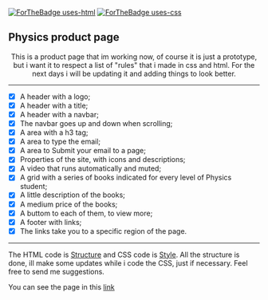 [![ForTheBadge uses-html](http://ForTheBadge.com/images/badges/uses-html.svg)](http://ForTheBadge.com)
[![ForTheBadge uses-css](http://ForTheBadge.com/images/badges/uses-css.svg)](http://ForTheBadge.com)

<p align = 'center'>
                                                                      <h2>Physics product page</h2>
</p>

<p align = 'center'>This is a product page that im working now, of course it is just a prototype, but i want it to respect a list of "rules" that i made in css and html. For the next days i will be updating it and adding things to look better. </p>

<hr>

- [x] A header with a logo;
- [x] A header with a title;
- [x] A header with a navbar;
- [x] The navbar goes up and down when scrolling;
- [x] A area with a h3 tag;
- [x] A area to type the email;
- [x] A area to Submit your email to a page;
- [x] Properties of the site, with icons and descriptions;
- [x] A video that runs automatically and muted;
- [x] A grid with a series of books indicated for every level of Physics student;
- [x] A little description of the books;
- [x] A medium price of the books;
- [x] A buttom to each of them, to view more;
- [x] A footer with links;
- [x] The links take you to a specific region of the page.

<hr>

The HTML code is [Structure](https://github.com/greatti/Product_page/blob/main/Structure.html) and CSS code is [Style](https://github.com/greatti/Product_page/blob/main/Style.css). All the structure is done, ill make some updates while i code the CSS, just if necessary. Feel free to send me suggestions.

You can see the page in this [link](https://codepen.io/greatti/pen/vYyqvYG)
